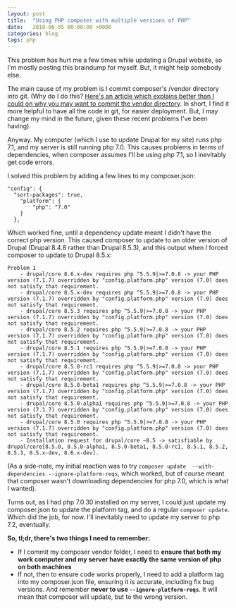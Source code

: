 ```yaml
---
layout: post
title:  "Using PHP composer with multiple versions of PHP"
date:   2018-06-05 00:00:00 +0000
categories: blog
tags: php
---
```


This problem has hurt me a few times while updating a Drupal website, so I'm mostly posting this braindump for myself. But, it might help somebody else.

The main cause of my problem is I commit composer's /vendor directory into git. (Why do I do this? [Here's an article which explains better than I could on why you may want to commit the vendor directory](https://www.codeenigma.com/build/blog/do-you-really-need-composer-production). In short, I find it more helpful to have all the code in git, for easier deployment. But, I may change my mind in the future, given these recent problems I've been having).

Anyway. My computer (which I use to update Drupal for my site) runs php 7.1, and my server is still running php 7.0. This causes problems in terms of dependencies, when composer assumes I'll be using php 7.1, so I inevitably get code errors.

I solved this problem by adding a few lines to my composer.json:

    "config": {
      "sort-packages": true,
        "platform": {
            "php": "7.0"
        }
      },
      
Which worked fine, until a dependency update meant I didn't have the correct php version. This caused composer to update to an older version of Drupal (Drupal 8.4.8 rather than Drupal 8.5.3), and this output when I forced composer to update to Drupal 8.5.x:


    Problem 1
        - drupal/core 8.6.x-dev requires php ^5.5.9|>=7.0.8 -> your PHP version (7.1.7) overridden by "config.platform.php" version (7.0) does not satisfy that requirement.
        - drupal/core 8.5.x-dev requires php ^5.5.9|>=7.0.8 -> your PHP version (7.1.7) overridden by "config.platform.php" version (7.0) does not satisfy that requirement.
        - drupal/core 8.5.3 requires php ^5.5.9|>=7.0.8 -> your PHP version (7.1.7) overridden by "config.platform.php" version (7.0) does not satisfy that requirement.
        - drupal/core 8.5.2 requires php ^5.5.9|>=7.0.8 -> your PHP version (7.1.7) overridden by "config.platform.php" version (7.0) does not satisfy that requirement.
        - drupal/core 8.5.1 requires php ^5.5.9|>=7.0.8 -> your PHP version (7.1.7) overridden by "config.platform.php" version (7.0) does not satisfy that requirement.
        - drupal/core 8.5.0-rc1 requires php ^5.5.9|>=7.0.8 -> your PHP version (7.1.7) overridden by "config.platform.php" version (7.0) does not satisfy that requirement.
        - drupal/core 8.5.0-beta1 requires php ^5.5.9|>=7.0.8 -> your PHP version (7.1.7) overridden by "config.platform.php" version (7.0) does not satisfy that requirement.
        - drupal/core 8.5.0-alpha1 requires php ^5.5.9|>=7.0.8 -> your PHP version (7.1.7) overridden by "config.platform.php" version (7.0) does not satisfy that requirement.
        - drupal/core 8.5.0 requires php ^5.5.9|>=7.0.8 -> your PHP version (7.1.7) overridden by "config.platform.php" version (7.0) does not satisfy that requirement.
        - Installation request for drupal/core ~8.5 -> satisfiable by drupal/core[8.5.0, 8.5.0-alpha1, 8.5.0-beta1, 8.5.0-rc1, 8.5.1, 8.5.2, 8.5.3, 8.5.x-dev, 8.6.x-dev].
(As a side-note, my initial reaction was to try `composer update  --with-dependencies --ignore-platform-reqs`, which worked, but of course meant that composer wasn't downloading dependencies for php 7.0, which is what I wanted).

Turns out, as I had php 7.0.30 installed on my server, I could just update my composer.json to update the platform tag, and do a regular `composer update`. Which did the job, for now. I'll inevitably need to update my server to php 7.2, eventually.

**So, tl;dr, there's two things I need to remember:**

* If I commit my composer vendor folder, I need to **ensure that both my work computer and my server have exactly the same version of php on both machines**
* If not, then to ensure code works properly, I need to add a platform tag into my composer.json file, ensuring it is accurate, including fix bug versions. And remember **never to use `--ignore-platform-reqs`**. It will mean that composer will update, but to the wrong version.
